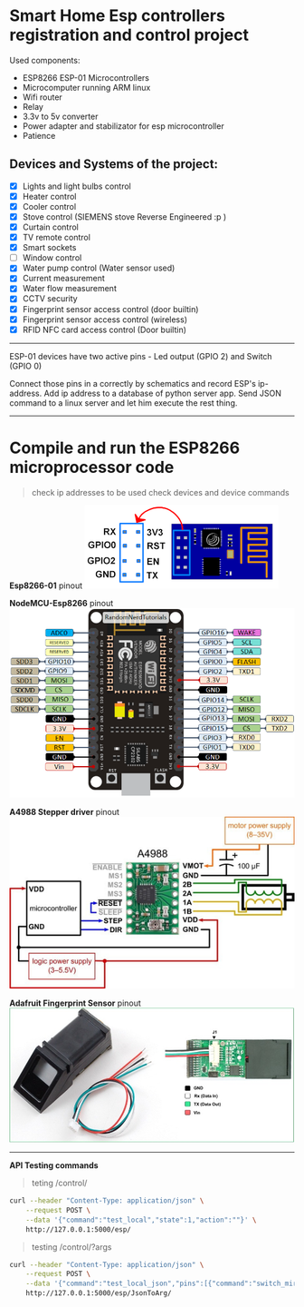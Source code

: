 # Smart Home Esp controllers registration and control project

Used components:

+ ESP8266 ESP-01 Microcontrollers
+ Microcomputer running ARM linux
+ Wifi router
+ Relay
+ 3.3v to 5v converter
+ Power adapter and stabilizator for esp microcontroller
+ Patience

## Devices and Systems of the project:

+ [x] Lights and light bulbs control
+ [x] Heater control
+ [x] Cooler control
+ [x] Stove control (SIEMENS stove Reverse Engineered :p )
+ [x] Curtain control
+ [x] TV remote control
+ [x] Smart sockets
+ [ ] Window control
+ [x] Water pump control (Water sensor used)
+ [x] Current measurement
+ [x] Water flow measurement
+ [x] CCTV security
+ [x] Fingerprint sensor access control (door builtin)
+ [x] Fingerprint sensor access control (wireless)
+ [x] RFID NFC card access control (Door builtin)

---------------

ESP-01 devices have two active pins - Led output (GPIO 2) and Switch (GPIO 0)

Connect those pins in a correctly by schematics and record ESP's ip-address.
Add ip address to a database of python server app.
Send JSON command to a linux server and let him execute the rest thing.

---------------

# Compile and run the ESP8266 microprocessor code

> check ip addresses to be used
> check devices and device commands

**Esp8266-01** pinout
![ESP8266-01](datasheet/esp8266-01.png)


**NodeMCU-Esp8266** pinout
![NodeMCU](datasheet/NodeMCUesp8266.png)


**A4988 Stepper driver** pinout
![A4988](datasheet/A4988.jpg)


**Adafruit Fingerprint Sensor** pinout
![Adafruit fingerprint sensor](datasheet/fingerprint-sensor-pinout.jpg)

----------------

**API Testing commands**

> teting /control/<state>

```bash
curl --header "Content-Type: application/json" \
	--request POST \
	--data '{"command":"test_local","state":1,"action":""}' \
	http://127.0.0.1:5000/esp/
```

> testing /control/?args

```bash
curl --header "Content-Type: application/json" \
	--request POST \
	--data '{"command":"test_local_json","pins":[{"command":"switch_mirror","action":"1"},{"command":"switch_AI","action":"activate"}]}' \
	http://127.0.0.1:5000/esp/JsonToArg/
```

